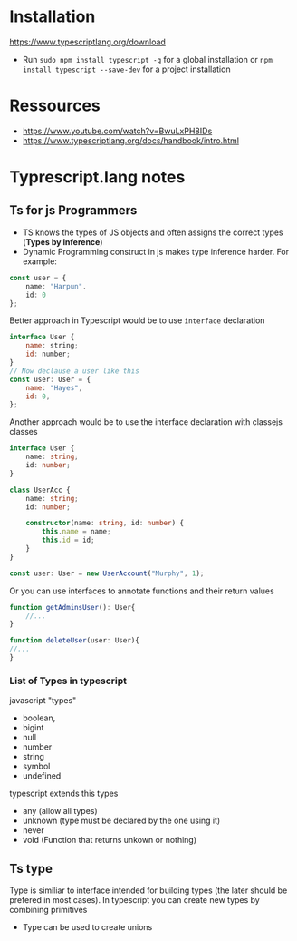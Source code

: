 # Installation

https://www.typescriptlang.org/download

* Run `sudo npm install typescript -g` for a global installation or `npm install typescript --save-dev` for a project installation

# Ressources

* https://www.youtube.com/watch?v=BwuLxPH8IDs
* https://www.typescriptlang.org/docs/handbook/intro.html

# Typrescript.lang notes

## Ts for js Programmers

* TS knows the types of JS objects and often assigns the correct types (**Types by Inference**)
* Dynamic Programming construct in js makes type inference harder. For example:

```ts
const user = {
    name: "Harpun".
    id: 0
};
```
Better approach in Typescript would be to use `interface` declaration

```js
interface User {
    name: string;
    id: number;
}
// Now declause a user like this
const user: User = {
    name: "Hayes",
    id: 0,
};
```
Another approach would be to use the interface declaration with classejs classes
```ts
interface User {
    name: string;
    id: number;
}

class UserAcc {
    name: string;
    id: number;

    constructor(name: string, id: number) {
        this.name = name;
        this.id = id;
    }
}

const user: User = new UserAccount("Murphy", 1);
```

Or you can use interfaces to annotate functions and their return values

```ts
function getAdminsUser(): User{
    //...
}

function deleteUser(user: User){
//...
}
```

### List of Types in typescript

javascript "types"

* boolean, 
* bigint
* null
* number
* string
* symbol
* undefined

typescript extends this types

* any (allow all types)
* unknown (type must be declared by the one using it)
* never 
* void (Function that returns unkown or nothing)

## Ts type

Type is similiar to interface intended for building types (the later should be prefered in most cases). In typescript you can create new types by combining primitives

* Type can be used to create unions 
